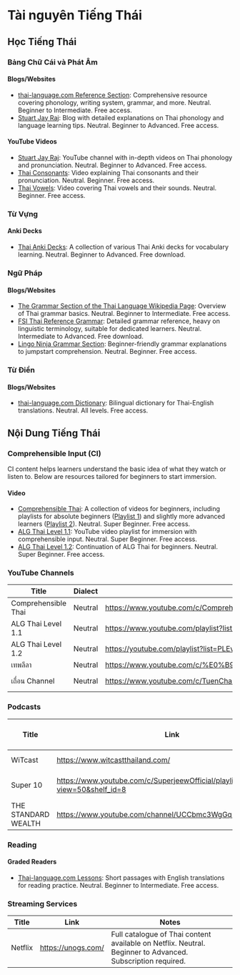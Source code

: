 # Tài nguyên Tiếng Thái

## Học Tiếng Thái

### Bảng Chữ Cái và Phát Âm

#### Blogs/Websites
- [thai-language.com Reference Section](http://www.thai-language.com/ref): Comprehensive resource covering phonology, writing system, grammar, and more. Neutral. Beginner to Intermediate. Free access.
- [Stuart Jay Raj](https://www.jcademy.com/): Blog with detailed explanations on Thai phonology and language learning tips. Neutral. Beginner to Advanced. Free access.

#### YouTube Videos
- [Stuart Jay Raj](https://www.youtube.com/c/StuartJayRaj): YouTube channel with in-depth videos on Thai phonology and pronunciation. Neutral. Beginner to Advanced. Free access.
- [Thai Consonants](https://youtu.be/UeM_q0a2upg?si=ZyCnaOvjKpc-8Oiu): Video explaining Thai consonants and their pronunciation. Neutral. Beginner. Free access.
- [Thai Vowels](https://youtu.be/pVk4hUKJkmg?si=aK5v6oHKWaD7xjyA): Video covering Thai vowels and their sounds. Neutral. Beginner. Free access.

### Từ Vựng

#### Anki Decks
- [Thai Anki Decks](https://ankiweb.net/shared/decks/Thai): A collection of various Thai Anki decks for vocabulary learning. Neutral. Beginner to Advanced. Free download.

### Ngữ Pháp

#### Blogs/Websites
- [The Grammar Section of the Thai Language Wikipedia Page](https://en.wikipedia.org/wiki/Thai_language#Grammar): Overview of Thai grammar basics. Neutral. Beginner to Intermediate. Free access.
- [FSI Thai Reference Grammar](http://www.thai-language.com/FSI/FSI%20-%20Thai%20Reference%20Grammar.pdf): Detailed grammar reference, heavy on linguistic terminology, suitable for dedicated learners. Neutral. Intermediate to Advanced. Free download.
- [Lingo Ninja Grammar Section](https://www.lingo-ninja.com/en/th/grammar): Beginner-friendly grammar explanations to jumpstart comprehension. Neutral. Beginner. Free access.

### Từ Điển

#### Blogs/Websites
- [thai-language.com Dictionary](http://www.thai-language.com/dict/): Bilingual dictionary for Thai-English translations. Neutral. All levels. Free access.

## Nội Dung Tiếng Thái

### Comprehensible Input (CI)

CI content helps learners understand the basic idea of what they watch or listen to. Below are resources tailored for beginners to start immersion.

#### Video
- [Comprehensible Thai](https://www.youtube.com/c/ComprehensibleThai): A collection of videos for beginners, including playlists for absolute beginners ([Playlist 1](https://www.youtube.com/playlist?list=PLgdZTyVWfUhlxVi68zFEL8Lu5Q0Bocgbp)) and slightly more advanced learners ([Playlist 2](https://www.youtube.com/playlist?list=PLgdZTyVWfUhmfpoSHElIO5xfnO1ngpw1L)). Neutral. Super Beginner. Free access.
- [ALG Thai Level 1.1](https://www.youtube.com/playlist?list=PL5CA2A5587541DCF1): YouTube video playlist for immersion with comprehensible input. Neutral. Super Beginner. Free access.
- [ALG Thai Level 1.2](https://youtube.com/playlist?list=PLEv5F-ElVyaZFZz5OQwFgketgzjcTyqW8): Continuation of ALG Thai for beginners. Neutral. Super Beginner. Free access.

### YouTube Channels

| Title | Dialect | Link | Genre | Difficulty | Subtitles |
|-------|---------|------|-------|------------|----------|
| Comprehensible Thai | Neutral | https://www.youtube.com/c/ComprehensibleThai | Comprehensible Input | Super Beginner | No |
| ALG Thai Level 1.1 | Neutral | https://www.youtube.com/playlist?list=PL5CA2A5587541DCF1 | Comprehensible Input | Super Beginner | No |
| ALG Thai Level 1.2 | Neutral | https://youtube.com/playlist?list=PLEv5F-ElVyaZFZz5OQwFgketgzjcTyqW8 | Comprehensible Input | Super Beginner | No |
| เทพลีลา | Neutral | https://www.youtube.com/c/%E0%B9%80%E0%B8%97%E0%B8%9E%E0%B8%A5%E0%B8%B5%E0%B8%A5%E0%B8%B2%E0%B9%80%E0%B8%97%E0%B8%9E%E0%B8%A5%E0%B8%B5%E0%B8%A5%E0%B8%B2/videos | Comedy | Intermediate | No |
| เถื่อน Channel | Neutral | https://www.youtube.com/c/TuenChannel/featured | News, Documentary | Intermediate | No |

### Podcasts

| Title | Link | Genre | Number of Hosts | Difficulty | Dialect |
|-------|------|-------|-----------------|------------|---------|
| WiTcast | https://www.witcastthailand.com/ | Science, Comedy | 1 | Intermediate | Neutral |
| Super 10 | https://www.youtube.com/c/SuperjeewOfficial/playlists?view=50&shelf_id=8 | Talk Show, Kids | 3 | Beginner | Neutral |
| THE STANDARD WEALTH | https://www.youtube.com/channel/UCCbmc3WgGqICujNEjMWrGdQ | Business | 1 | Intermediate | Neutral |

### Reading

#### Graded Readers
- [Thai-language.com Lessons](http://www.thai-language.com/lessons): Short passages with English translations for reading practice. Neutral. Beginner to Intermediate. Free access.

### Streaming Services

| Title | Link | Notes |
|-------|------|-------|
| Netflix | https://unogs.com/ | Full catalogue of Thai content available on Netflix. Neutral. Beginner to Advanced. Subscription required.
